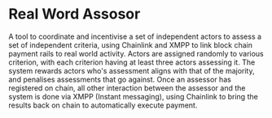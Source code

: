 # Real Word Assosor

A tool to coordinate and incentivise a set of independent actors to assess a set of independent criteria, using Chainlink and XMPP to link block chain payment rails to real world activity. 
Actors are assigned randomly to various criterion, with each criterion having at least three actors assessing it.
The system rewards actors who's assessment aligns with that of the majority, and penalises assessments that go against. 
Once an assessor has registered on chain, all other interaction between the assessor and the system is done via XMPP (Instant messaging), using Chainlink to bring the results back on chain to automatically execute payment.
